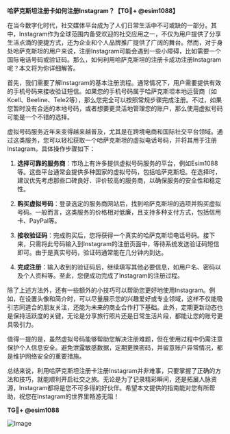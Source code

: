 **哈萨克斯坦注册卡如何注册Instagram？【TG💪+ @esim1088】**

在当今数字化时代，社交媒体平台成为了人们日常生活中不可或缺的一部分。其中，Instagram作为全球范围内备受欢迎的社交应用之一，不仅为用户提供了分享生活点滴的便捷方式，还为企业和个人品牌推广提供了广阔的舞台。然而，对于身处哈萨克斯坦的用户来说，注册Instagram可能会遇到一些小障碍，比如需要一个国际电话号码或验证码。那么，如何利用哈萨克斯坦的注册卡成功注册Instagram呢？本文将为你详细解答。

首先，我们需要了解Instagram的基本注册流程。通常情况下，用户需要提供有效的手机号码来接收验证短信。如果您的手机号码属于哈萨克斯坦本地运营商（如Kcell、Beeline、Tele2等），那么您完全可以按照常规步骤完成注册。不过，如果您暂时没有合适的本地号码，或者想要更灵活地管理您的账户，那么使用虚拟号码可能是一个不错的选择。

虚拟号码服务近年来变得越来越普及，尤其是在跨境电商和国际社交平台领域。通过这类服务，您可以轻松获取一个哈萨克斯坦的虚拟电话号码，并将其用于注册Instagram。具体操作步骤如下：

1. **选择可靠的服务商**：市场上有许多提供虚拟号码服务的平台，例如Esim1088等。这些平台通常会提供多种国家的虚拟号码，包括哈萨克斯坦。在选择时，建议优先考虑那些口碑良好、评价较高的服务商，以确保服务的安全性和稳定性。

2. **购买虚拟号码**：登录选定的服务商网站后，找到哈萨克斯坦的选项并购买虚拟号码。一般而言，这类服务的价格相对低廉，且支持多种支付方式，包括信用卡、PayPal等。

3. **接收验证码**：完成购买后，您将获得一个真实的哈萨克斯坦电话号码。接下来，只需将此号码输入到Instagram的注册页面中，等待系统发送验证码短信即可。由于是真实号码，验证码通常能在几分钟内到达。

4. **完成注册**：输入收到的验证码后，继续填写其他必要信息，如用户名、密码以及个人资料等。至此，您便成功完成了Instagram的注册过程。

除了上述方法外，还有一些额外的小技巧可以帮助您更好地使用Instagram。例如，在设置头像和简介时，可以尽量展示您的兴趣爱好或专业领域，这样不仅能吸引志同道合的朋友关注，还能为未来的商业合作打下基础。此外，定期更新动态也是保持活跃度的关键，无论是分享旅行照片还是日常生活片段，都能让您的账号更具吸引力。

值得一提的是，虽然虚拟号码能够帮助您解决注册难题，但在使用过程中仍需注意保护个人信息安全。避免泄露敏感数据，定期更换密码，并留意账户异常情况，都是维护网络安全的重要措施。

总结来说，利用哈萨克斯坦注册卡注册Instagram并非难事，只要掌握了正确的方法和技巧，就能顺利开启社交之旅。无论是为了记录精彩瞬间，还是拓展人脉资源，Instagram都将是您不可多得的好伙伴。希望本文提供的指南能对您有所帮助，祝您在Instagram的世界里畅游无阻！

**TG💪+ @esim1088**

![Image](https://i.postimg.cc/4NQfJmqS/Snipaste-2025-05-13-00-14-12.png)